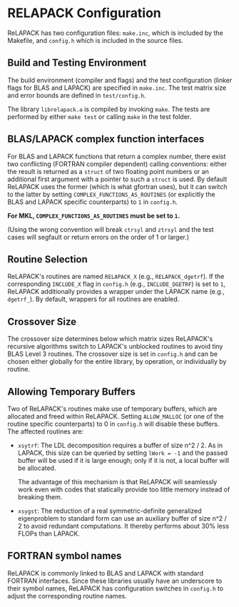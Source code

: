 RELAPACK Configuration
======================

ReLAPACK has two configuration files: `make.inc`, which is included by the
Makefile, and `config.h` which is included in the source files.


Build and Testing Environment
-----------------------------
The build environment (compiler and flags) and the test configuration (linker
flags for BLAS and LAPACK) are specified in `make.inc`.  The test matrix size
and error bounds are defined in `test/config.h`.

The library `librelapack.a` is compiled by invoking `make`.  The tests are
performed by either `make test` or calling `make` in the test folder.


BLAS/LAPACK complex function interfaces
---------------------------------------
For BLAS and LAPACK functions that return a complex number, there exist two
conflicting (FORTRAN compiler dependent) calling conventions: either the result
is returned as a `struct` of two floating point numbers or an additional first
argument with a pointer to such a `struct` is used.  By default ReLAPACK uses
the former (which is what gfortran uses), but it can switch to the latter by
setting `COMPLEX_FUNCTIONS_AS_ROUTINES` (or explicitly the BLAS and LAPACK
specific counterparts) to `1` in `config.h`.

**For MKL, `COMPLEX_FUNCTIONS_AS_ROUTINES` must be set to `1`.**

(Using the wrong convention will break `ctrsyl` and `ztrsyl` and the test cases
will segfault or return errors on the order of 1 or larger.)


Routine Selection
-----------------
ReLAPACK's routines are named `RELAPACK_X` (e.g., `RELAPACK_dgetrf`).  If the
corresponding `INCLUDE_X` flag in `config.h` (e.g., `INCLUDE_DGETRF`) is set to
`1`, ReLAPACK additionally provides a wrapper under the LAPACK name (e.g.,
`dgetrf_`).  By default, wrappers for all routines are enabled.


Crossover Size
--------------
The crossover size determines below which matrix sizes ReLAPACK's recursive
algorithms switch to LAPACK's unblocked routines to avoid tiny BLAS Level 3
routines.  The crossover size is set in `config.h` and can be chosen either
globally for the entire library, by operation, or individually by routine.


Allowing Temporary Buffers
--------------------------
Two of ReLAPACK's routines make use of temporary buffers, which are allocated
and freed within ReLAPACK.  Setting `ALLOW_MALLOC` (or one of the routine
specific counterparts) to 0 in `config.h` will disable these buffers.  The
affected routines are:

 * `xsytrf`: The LDL decomposition requires a buffer of size n^2 / 2.  As in
   LAPACK, this size can be queried by setting `lWork = -1` and the passed
   buffer will be used if it is large enough; only if it is not, a local buffer
   will be allocated.  
   
   The advantage of this mechanism is that ReLAPACK will seamlessly work even
   with codes that statically provide too little memory instead of breaking
   them.

 * `xsygst`: The reduction of a real symmetric-definite generalized eigenproblem
   to standard form can use an auxiliary buffer of size n^2 / 2 to avoid
   redundant computations.  It thereby performs about 30% less FLOPs than
   LAPACK.


FORTRAN symbol names
--------------------
ReLAPACK is commonly linked to BLAS and LAPACK with standard FORTRAN interfaces.
Since these libraries usually have an underscore to their symbol names, ReLAPACK
has configuration switches in `config.h` to adjust the corresponding routine
names.
